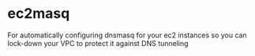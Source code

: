 # ec2masq
For automatically configuring dnsmasq for your ec2 instances so you can lock-down your VPC to protect it against DNS tunneling
